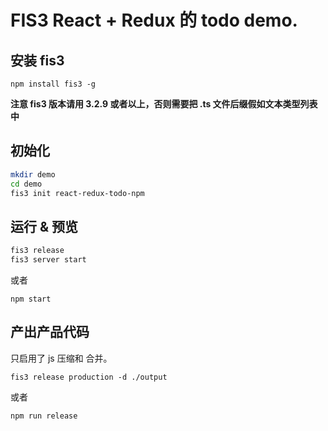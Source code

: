 # FIS3 React + Redux 的 todo demo.

## 安装 fis3

`npm install fis3 -g`

**注意 fis3 版本请用 3.2.9 或者以上，否则需要把 .ts 文件后缀假如文本类型列表中**

## 初始化

```bash
mkdir demo
cd demo
fis3 init react-redux-todo-npm
```

## 运行 & 预览

```bash
fis3 release
fis3 server start
```

或者

```
npm start
```

## 产出产品代码

只启用了 js 压缩和 合并。

```
fis3 release production -d ./output
```
或者

```
npm run release
```
